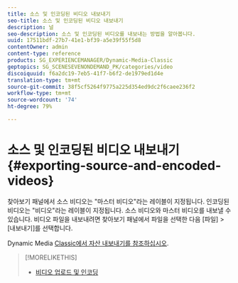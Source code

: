 ```yaml
---
title: 소스 및 인코딩된 비디오 내보내기
seo-title: 소스 및 인코딩된 비디오 내보내기
description: 널
seo-description: 소스 및 인코딩된 비디오를 내보내는 방법을 알아봅니다.
uuid: 17511bdf-27b7-41e1-bf39-a5e39f55f5d8
contentOwner: admin
content-type: reference
products: SG_EXPERIENCEMANAGER/Dynamic-Media-Classic
geptopics: SG_SCENESEVENONDEMAND_PK/categories/video
discoiquuid: f6a2dc19-7eb5-41f7-b6f2-de1979ed1d4e
translation-type: tm+mt
source-git-commit: 38f5cf5264f9775a225d354ed9dc2f6caee236f2
workflow-type: tm+mt
source-wordcount: '74'
ht-degree: 79%

---
```



# 소스 및 인코딩된 비디오 내보내기{#exporting-source-and-encoded-videos}

찾아보기 패널에서 소스 비디오는 &quot;마스터 비디오&quot;라는 레이블이 지정됩니다. 인코딩된 비디오는 &quot;비디오&quot;라는 레이블이 지정됩니다. 소스 비디오와 마스터 비디오를 내보낼 수 있습니다. 비디오 파일을 내보내려면 찾아보기 패널에서 파일을 선택한 다음 [파일] > [내보내기]를 선택합니다.

Dynamic Media [Classic에서 자산 내보내기를 참조하십시오](exporting-assets-from-dmc.md#exporting-assets-from-dmc).

>[!MORELIKETHIS]
>
>* [비디오 업로드 및 인코딩](uploading-encoding-videos.md#uploading_and_encoding_videos)

